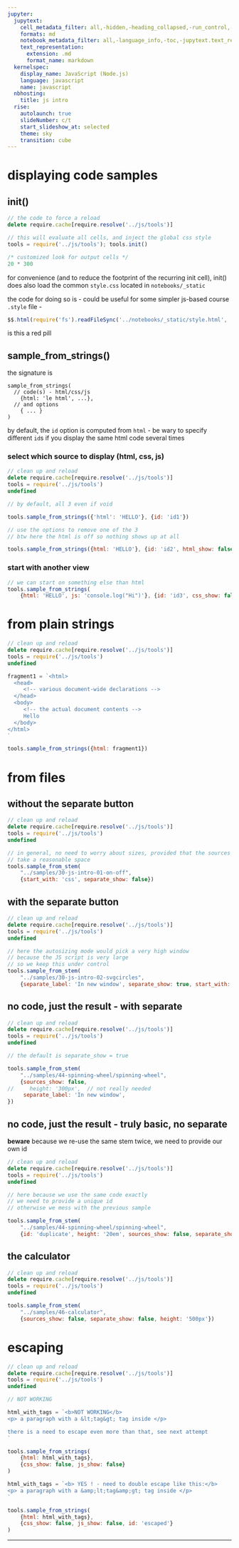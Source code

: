 ```yaml
---
jupyter:
  jupytext:
    cell_metadata_filter: all,-hidden,-heading_collapsed,-run_control,-trusted
    formats: md
    notebook_metadata_filter: all,-language_info,-toc,-jupytext.text_representation.jupytext_version,-jupytext.text_representation.format_version
    text_representation:
      extension: .md
      format_name: markdown
  kernelspec:
    display_name: JavaScript (Node.js)
    language: javascript
    name: javascript
  nbhosting:
    title: js intro
  rise:
    autolaunch: true
    slideNumber: c/t
    start_slideshow_at: selected
    theme: sky
    transition: cube
---
```


<!-- #region slideshow={"slide_type": ""} -->
# displaying code samples
<!-- #endregion -->

## init()

```javascript
// the code to force a reload
delete require.cache[require.resolve('../js/tools')]
```

```javascript hide_input=false
// this will evaluate all cells, and inject the global css style
tools = require('../js/tools'); tools.init()
```

```javascript
/* customized look for output cells */
20 * 300
```

<!-- #region -->
for convenience (and to reduce the footprint of the recurring init cell), init() does also load the common `style.css` located in `notebooks/_static`

the code for doing so is - could be useful for some simpler js-based course `.style` file -
```js
$$.html(require('fs').readFileSync('../notebooks/_static/style.html', 'utf8'))
```
<!-- #endregion -->

<div class="red-pill">is this a red pill</div>


## sample_from_strings()

the signature is

```
sample_from_strings(
  // code(s) - html/css/js
    {html: 'le html', ...},
  // and options
    { ... }
)
```


by default, the `id` option is computed from `html` - be wary to specify different `id`s if you display the same html code several times


### select which source to display (html, css, js)


```javascript hide_input=false
// clean up and reload
delete require.cache[require.resolve('../js/tools')]
tools = require('../js/tools')
undefined
```

```javascript hide_input=false
// by default, all 3 even if void

tools.sample_from_strings({'html': 'HELLO'}, {id: 'id1'})
```

```javascript hide_input=false
// use the options to remove one of the 3
// btw here the html is off so nothing shows up at all

tools.sample_from_strings({html: 'HELLO'}, {id: 'id2', html_show: false})
```

### start with another view

```javascript hide_input=false
// we can start on something else than html
tools.sample_from_strings(
    {html: 'HELLO', js: 'console.log("Hi")'}, {id: 'id3', css_show: false, start_with: 'js'})
```

# from plain strings

```javascript scrolled=false
// clean up and reload
delete require.cache[require.resolve('../js/tools')]
tools = require('../js/tools')
undefined
```

```javascript hide_input=false
fragment1 = `<html>
  <head>
     <!-- various document-wide declarations -->
  </head>
  <body>
     <!-- the actual document contents -->
     Hello
  </body>
</html>
`

tools.sample_from_strings({html: fragment1})
```

# from files


## without the separate button

```javascript hide_input=false
// clean up and reload
delete require.cache[require.resolve('../js/tools')]
tools = require('../js/tools')
undefined
```

```javascript slideshow={"slide_type": ""} hide_input=false scrolled=true
// in general, no need to worry about sizes, provided that the sources
// take a reasonable space
tools.sample_from_stem(
    "../samples/30-js-intro-01-on-off",
    {start_with: 'css', separate_show: false})
```

## with the separate button

```javascript hide_input=false
// clean up and reload
delete require.cache[require.resolve('../js/tools')]
tools = require('../js/tools')
undefined
```

```javascript slideshow={"slide_type": ""} hide_input=false scrolled=false
// here the autosizing mode would pick a very high window
// because the JS script is very large
// so we keep this under control
tools.sample_from_stem(
    "../samples/30-js-intro-02-svgcircles",
    {separate_label: 'In new window', separate_show: true, start_with: 'js', height: '22em'})
```

## no code, just the result - with separate

```javascript hide_input=false
// clean up and reload
delete require.cache[require.resolve('../js/tools')]
tools = require('../js/tools')
undefined
```

```javascript slideshow={"slide_type": ""} hide_input=false scrolled=true
// the default is separate_show = true

tools.sample_from_stem(
    "../samples/44-spinning-wheel/spinning-wheel",
    {sources_show: false,
//     height: '300px',  // not really needed
     separate_label: 'In new window',
})
```

## no code, just the result - truly basic, no separate


**beware** because we re-use the same stem twice, we need to provide our own id

```javascript hide_input=false
// clean up and reload
delete require.cache[require.resolve('../js/tools')]
tools = require('../js/tools')
undefined
```

```javascript scrolled=false hide_input=false
// here because we use the same code exactly
// we need to provide a unique id
// otherwise we mess with the previous sample

tools.sample_from_stem(
    "../samples/44-spinning-wheel/spinning-wheel",
    {id: 'duplicate', height: '20em', sources_show: false, separate_show: false})
```

## the calculator

```javascript hide_input=false
// clean up and reload
delete require.cache[require.resolve('../js/tools')]
tools = require('../js/tools')
undefined
```

```javascript slideshow={"slide_type": ""} hide_input=false scrolled=false
tools.sample_from_stem(
    "../samples/46-calculator",
    {sources_show: false, separate_show: false, height: '500px'})
```

# escaping

```javascript hide_input=false
// clean up and reload
delete require.cache[require.resolve('../js/tools')]
tools = require('../js/tools')
undefined
```

```javascript hide_input=false
// NOT WORKING

html_with_tags = `<b>NOT WORKING</b>
<p> a paragraph with a &lt;tag&gt; tag inside </p>

there is a need to escape even more than that, see next attempt
`

tools.sample_from_strings(
    {html: html_with_tags},
    {css_show: false, js_show: false}
)
```

```javascript tags=["raises-exception"] hide_input=false
html_with_tags = `<b> YES ! - need to double escape like this:</b>
<p> a paragraph with a &amp;lt;tag&amp;gt; tag inside </p>
`

tools.sample_from_strings(
    {html: html_with_tags},
    {css_show: false, js_show: false, id: 'escaped'}
)
```

***
